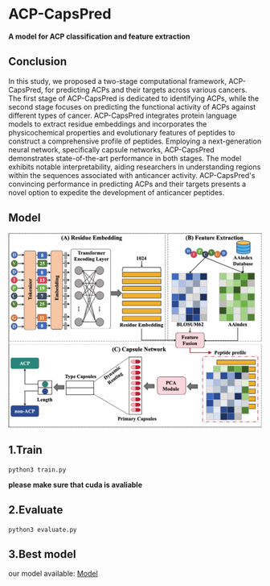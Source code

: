 # ACP-CapsPred

**A model for ACP classification and feature extraction**



## Conclusion

In this study, we proposed a two-stage computational framework, ACP-CapsPred, for predicting ACPs and their targets across various cancers. The first stage of ACP-CapsPred is dedicated to identifying ACPs, while the second stage focuses on predicting the functional activity of ACPs against different types of cancer. ACP-CapsPred integrates protein language models to extract residue embeddings and incorporates the physicochemical properties and evolutionary features of peptides to construct a comprehensive profile of peptides. Employing a next-generation neural network, specifically capsule networks, ACP-CapsPred demonstrates  state-of-the-art performance in both stages. The model exhibits notable interpretability, aiding researchers in understanding regions within the sequences associated with anticancer activity. ACP-CapsPred's convincing performance in predicting ACPs and their targets presents a novel option to expedite the development of anticancer peptides.



## Model

![mode](model.jpg)

## 1.Train

```
python3 train.py
```



**please make sure that cuda is avaliable**

## 2.Evaluate

```
python3 evaluate.py
```

## 3.Best model

our model available: [Model](https://awi.cuhk.edu.cn/dbAMP/download/software/best_model.zip)
